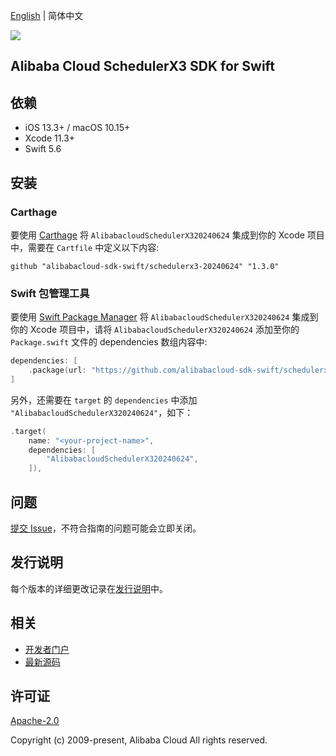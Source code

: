 [English](README.md) | 简体中文

![](https://aliyunsdk-pages.alicdn.com/icons/AlibabaCloud.svg)

## Alibaba Cloud SchedulerX3 SDK for Swift

## 依赖

- iOS 13.3+ / macOS 10.15+
- Xcode 11.3+
- Swift 5.6

## 安装

### Carthage

要使用 [Carthage](https://github.com/Carthage/Carthage) 将 `AlibabacloudSchedulerX320240624` 集成到你的 Xcode 项目中，需要在 `Cartfile` 中定义以下内容:

```ogdl
github "alibabacloud-sdk-swift/schedulerx3-20240624" "1.3.0"
```

### Swift 包管理工具

要使用 [Swift Package Manager](https://swift.org/package-manager/) 将 `AlibabacloudSchedulerX320240624` 集成到你的 Xcode 项目中，请将 `AlibabacloudSchedulerX320240624` 添加至你的 `Package.swift` 文件的 dependencies 数组内容中:

```swift
dependencies: [
    .package(url: "https://github.com/alibabacloud-sdk-swift/schedulerx3-20240624.git", from: "1.3.0")
]
```

另外，还需要在 `target` 的 `dependencies` 中添加 `"AlibabacloudSchedulerX320240624"`，如下：

```swift
.target(
    name: "<your-project-name>",
    dependencies: [
        "AlibabacloudSchedulerX320240624",
    ]),
```

## 问题

[提交 Issue](https://github.com/alibabacloud-sdk-swift/schedulerx3-20240624/issues/new)，不符合指南的问题可能会立即关闭。

## 发行说明

每个版本的详细更改记录在[发行说明](./ChangeLog.txt)中。

## 相关

* [开发者门户](https://next.api.aliyun.com/home)
* [最新源码](https://github.com/alibabacloud-sdk-swift/schedulerx3-20240624)

## 许可证

[Apache-2.0](http://www.apache.org/licenses/LICENSE-2.0)

Copyright (c) 2009-present, Alibaba Cloud All rights reserved.
